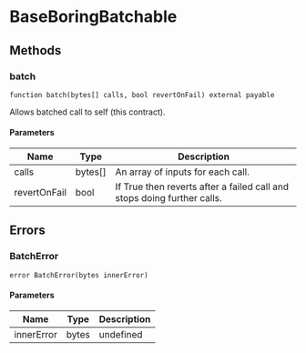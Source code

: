 # BaseBoringBatchable









## Methods

### batch

```solidity
function batch(bytes[] calls, bool revertOnFail) external payable
```

Allows batched call to self (this contract).



#### Parameters

| Name | Type | Description |
|---|---|---|
| calls | bytes[] | An array of inputs for each call. |
| revertOnFail | bool | If True then reverts after a failed call and stops doing further calls. |




## Errors

### BatchError

```solidity
error BatchError(bytes innerError)
```





#### Parameters

| Name | Type | Description |
|---|---|---|
| innerError | bytes | undefined |


